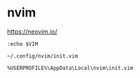 # nvim

<https://neovim.io/>

`:echo $VIM`

`~/.config/nvim/init.vim`

`%USERPROFILE%\AppData\Local\nvim\init.vim`

